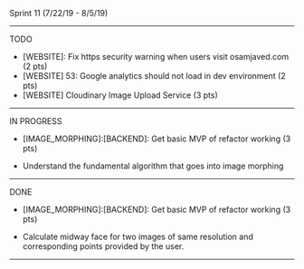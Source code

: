 Sprint 11 (7/22/19 - 8/5/19)

------------------------------------
TODO
- [WEBSITE]: Fix https security warning when users visit osamjaved.com (2 pts)
- [WEBSITE] 53: Google analytics should not load in dev environment (2 pts)
- [WEBSITE] Cloudinary Image Upload Service (3 pts) 
------------------------------------    
IN PROGRESS
- [IMAGE_MORPHING]:[BACKEND]: Get basic MVP of refactor working (3 pts)
 * Understand the fundamental algorithm that goes into image morphing
------------------------------------
DONE
- [IMAGE_MORPHING]:[BACKEND]: Get basic MVP of refactor working (3 pts)
 * Calculate midway face for two images of same resolution and corresponding points provided by the user.
 
------------------------------------
